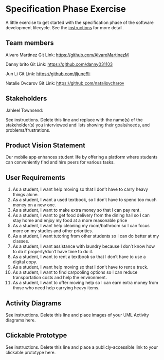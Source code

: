 # Specification Phase Exercise

A little exercise to get started with the specification phase of the software development lifecycle. See the [instructions](instructions.md) for more detail.

## Team members
Alvaro Martinez
Git Link: https://github.com/AlvaroMartinezM

Danny brito
Git Link: https://github.com/danny031103 

Jun Li
Git Link: https://github.com/jljune9li 

Natalie Ovcarov
Git Link: https://github.com/nataliovcharov

## Stakeholders

Jahleel Townsend: 

See instructions. Delete this line and replace with the name(s) of the stakeholder(s) you interviewed and lists showing their goals/needs, and problems/frustrations.

## Product Vision Statement

Our mobile app enhances student life by offering a platform where students can conveniently find and hire peers for various tasks.

## User Requirements

1. As a student, I want help moving so that I don’t have to carry heavy things alone.
2. As a student, I want a used textbook, so I don’t have to spend too much money on a new one.
3. As a student, I want to make extra money so that I can pay rent.
4. As a student, I want to get food delivery from the dining hall so I can stay home and enjoy my food at a more reasonable price
5. As a student, I want help cleaning my room/bathroom so I can focus more on my studies and other priorities.
6. As a student, I want tutoring from other students so I can do better at my classes.
7. As a student, I want assistance with laundry because I don’t know how to do it properly/don’t have time to do it.
8. As a student, I want to rent a textbook so that I don’t have to use a digital copy.
9. As a student, I want help moving so that I don’t have to rent a truck.
10. As a student, I want to find carpooling options so I can reduce transportation costs and help the environment.
11. As a student, I want to offer moving help so I can earn extra money from those who need help carrying heavy items.

## Activity Diagrams

See instructions. Delete this line and place images of your UML Activity diagrams here.

## Clickable Prototype

See instructions. Delete this line and place a publicly-accessible link to your clickable prototype here.
